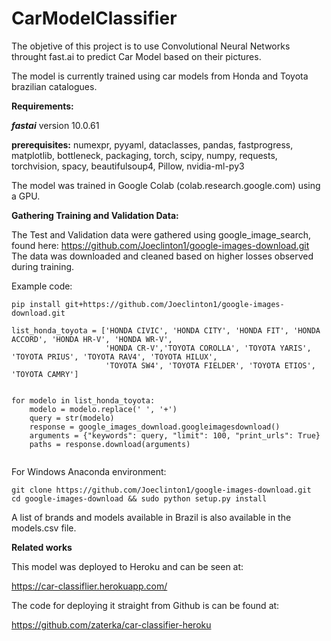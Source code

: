 # CarModelClassifier
The objetive of this project is to use Convolutional Neural Networks throught fast.ai to predict Car Model based on their pictures.


The model is currently trained using car models from Honda and Toyota brazilian catalogues.

**Requirements:**


***fastai*** version 10.0.61

**prerequisites:** numexpr, pyyaml, dataclasses, pandas, fastprogress, matplotlib, bottleneck, packaging, torch, scipy, numpy, requests, torchvision, spacy, beautifulsoup4, Pillow, nvidia-ml-py3


The model was trained in Google Colab (colab.research.google.com) using a GPU.



**Gathering Training and Validation Data:**

The Test and Validation data were gathered using google_image_search, found here: https://github.com/Joeclinton1/google-images-download.git 
The data was downloaded and cleaned based on higher losses observed during training.

Example code:
```
pip install git+https://github.com/Joeclinton1/google-images-download.git

list_honda_toyota = ['HONDA CIVIC', 'HONDA CITY', 'HONDA FIT', 'HONDA ACCORD', 'HONDA HR-V', 'HONDA WR-V', 
                     'HONDA CR-V','TOYOTA COROLLA', 'TOYOTA YARIS', 'TOYOTA PRIUS', 'TOYOTA RAV4', 'TOYOTA HILUX', 
                     'TOYOTA SW4', 'TOYOTA FIELDER', 'TOYOTA ETIOS', 'TOYOTA CAMRY']
               
               
for modelo in list_honda_toyota:
    modelo = modelo.replace(' ', '+')
    query = str(modelo)
    response = google_images_download.googleimagesdownload()
    arguments = {"keywords": query, "limit": 100, "print_urls": True}
    paths = response.download(arguments)
    
```


For Windows Anaconda environment:


```
git clone https://github.com/Joeclinton1/google-images-download.git
cd google-images-download && sudo python setup.py install
```


A list of brands and models available in Brazil is also available in the models.csv file.


**Related works**

This model was deployed to Heroku and can be seen at: 

https://car-classiflier.herokuapp.com/


The code for deploying it straight from Github is can be found at: 

https://github.com/zaterka/car-classifier-heroku

